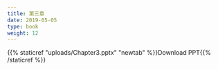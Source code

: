 ```yaml
---
title: 第三章
date: 2019-05-05
type: book
weight: 12
---
```

{{% staticref "uploads/Chapter3.pptx" "newtab" %}}Download PPT{{% /staticref %}}